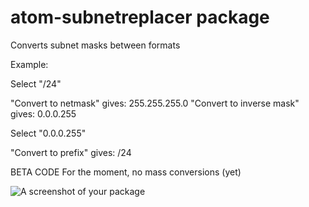 # atom-subnetreplacer package

Converts subnet masks between formats

Example:

Select "/24"

"Convert to netmask" gives:       255.255.255.0
"Convert to inverse mask" gives:  0.0.0.255

Select "0.0.0.255"

"Convert to prefix" gives:        /24

BETA CODE
For the moment, no mass conversions (yet)

![A screenshot of your package](https://f.cloud.github.com/assets/69169/2290250/c35d867a-a017-11e3-86be-cd7c5bf3ff9b.gif)
